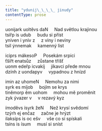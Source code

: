 ```yaml
---
title: "ydunij\_\_\_\_ jinudy"
contentType: prose
---
```


<section>

uonijark uoltěvs daN     Nad světlou krajinou  
tsířp is udub     budu si příst  
yniven i yniv z     z viny i neviny  
tsil ýnnemak     kamenný list

iciprs mákesoP     Posekám srpici  
ťšířt enatsůz     zůstane tříšť  
uonm edeřp icvakíj     jíkavci přede mnou  
dzính z uondapyv     vypadnou z hnízd

imin az uhomeN     Nemohu za nimi  
syrk es míjob     bojím se krys  
tiněmorp ěm uohom     mohou mě proměnit  
zyk ývazer v     v rezavý kyz

ímoděvs ísyrk žeN     Než krysí svědomí  
tzýrh ej enčaz     začne je hrýzt  
ilaksíps is oc ešv     vše co si spískali  
tsíns is ísum     musí si sníst

</section>
